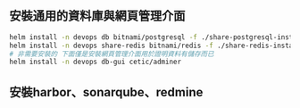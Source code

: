 

## 安裝通用的資料庫與網頁管理介面
```sh
helm install -n devops db bitnami/postgresql -f ./share-postgresql-install.yaml
helm install -n devops share-redis bitnami/redis -f ./share-redis-install.yaml
# 非需要安裝的 下面僅是安裝網頁管理介面用於證明資料有儲存而已
helm install -n devops db-gui cetic/adminer
```

## 安裝harbor、sonarqube、redmine
```sh

```

